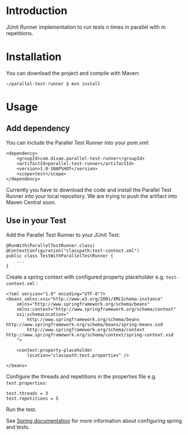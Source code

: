 # Introduction
JUnit Runner implementation to run tests n times in parallel with m repetitions. 

# Installation
You can download the project and compile with Maven:

	~/parallel-test-runner $ mvn install

# Usage
## Add dependency
You can include the Parallel Test Runner into your pom.xml:

	<dependency>
		<groupId>com.divae.parallel-test-runner</groupId>
		<artifactId>parallel-test-runner</artifactId>
		<version>1.0-SNAPSHOT</version>
		<scope>test</scope>
	</dependency>


Currently you have to download the code and install the Parallel Test Runner into your local repository. We are trying to push the artifact into Maven Central soon.

## Use in your Test

Add the Parallel Test Runner to your JUnit Test:

	@RunWith(ParallelTestRunner.class)
	@ContextConfiguration("classpath:test-context.xml")
	public class TestWithParallelTestRunner {
		...	
	}

Create a spring context with configured property placeholder e.g. `test-context.xml` :

    <?xml version="1.0" encoding="UTF-8"?>
	<beans xmlns:xsi="http://www.w3.org/2001/XMLSchema-instance"
		xmlns="http://www.springframework.org/schema/beans"
		xmlns:context="http://www.springframework.org/schema/context"
		xsi:schemaLocation="
			http://www.springframework.org/schema/beans http://www.springframework.org/schema/beans/spring-beans.xsd
			http://www.springframework.org/schema/context http://www.springframework.org/schema/context/spring-context.xsd
		">
	
		<context:property-placeholder
			location="classpath:test.properties" />
	
	</beans>

Configure the threads and repetitions in the properties file e.g. `test.properties`:

    test.threads = 3
    test.repetitions = 5
    
Run the test.

See [Spring documentation](http://docs.spring.io/spring/docs/current/spring-framework-reference/html/integration-testing.html) for more information about configuring spring and tests.